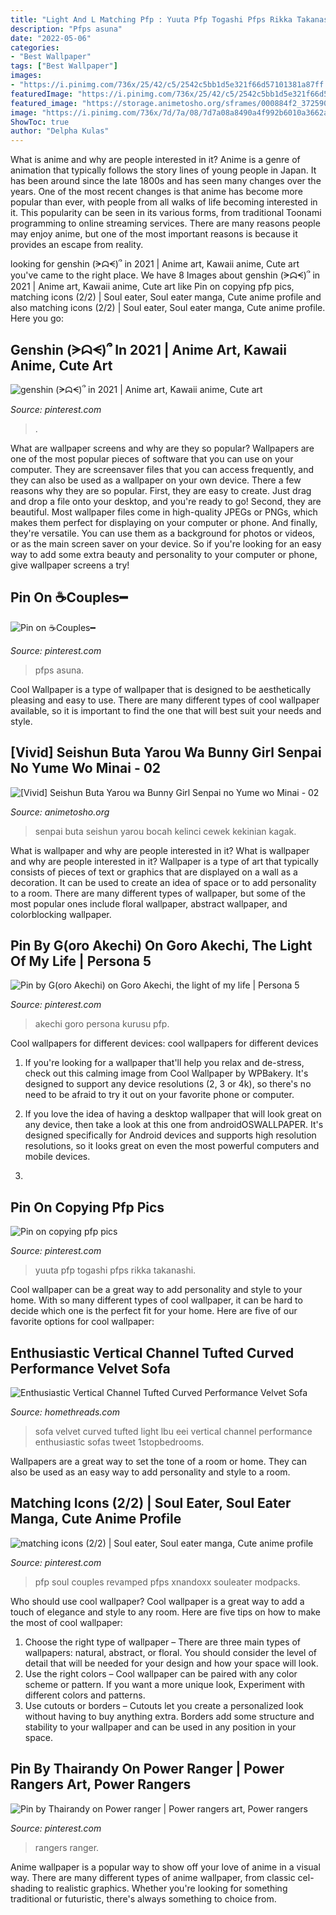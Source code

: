 ```yaml
---
title: "Light And L Matching Pfp : Yuuta Pfp Togashi Pfps Rikka Takanashi"
description: "Pfps asuna"
date: "2022-05-06"
categories:
- "Best Wallpaper"
tags: ["Best Wallpaper"]
images:
- "https://i.pinimg.com/736x/25/42/c5/2542c5bb1d5e321f66d57101381a87ff.jpg"
featuredImage: "https://i.pinimg.com/736x/25/42/c5/2542c5bb1d5e321f66d57101381a87ff.jpg"
featured_image: "https://storage.animetosho.org/sframes/000884f2_372590.png?s=3"
image: "https://i.pinimg.com/736x/7d/7a/08/7d7a08a8490a4f992b6010a3662ac6cc.jpg"
ShowToc: true
author: "Delpha Kulas"
---
```



What is anime and why are people interested in it?
Anime is a genre of animation that typically follows the story lines of young people in Japan. It has been around since the late 1800s and has seen many changes over the years. One of the most recent changes is that anime has become more popular than ever, with people from all walks of life becoming interested in it. This popularity can be seen in its various forms, from traditional Toonami programming to online streaming services. There are many reasons people may enjoy anime, but one of the most important reasons is because it provides an escape from reality.

	

		
looking for genshin (ᗒᗣᗕ)՞ in 2021 | Anime art, Kawaii anime, Cute art you've came to the right place. We have 8 Images about genshin (ᗒᗣᗕ)՞ in 2021 | Anime art, Kawaii anime, Cute art like Pin on copying pfp pics, matching icons (2/2) | Soul eater, Soul eater manga, Cute anime profile and also matching icons (2/2) | Soul eater, Soul eater manga, Cute anime profile. Here you go:
		
    
## Genshin (ᗒᗣᗕ)՞ In 2021 | Anime Art, Kawaii Anime, Cute Art

<img loading=lazy src="https://i.pinimg.com/736x/98/f0/9b/98f09b5be31c9af90b0e0ac4b120b4b1.jpg" onerror="this.onerror=null;this.src='https://tse3.mm.bing.net/th?id=OIP.BeMqdmgUlp9ERhOFrCrFwQHaJP&amp;pid=15.1';" alt="genshin (ᗒᗣᗕ)՞ in 2021 | Anime art, Kawaii anime, Cute art">

_Source: pinterest.com_

>. 

	

What are wallpaper screens and why are they so popular?
Wallpapers are one of the most popular pieces of software that you can use on your computer. They are screensaver files that you can access frequently, and they can also be used as a wallpaper on your own device. There a few reasons why they are so popular. First, they are easy to create. Just drag and drop a file onto your desktop, and you're ready to go! Second, they are beautiful. Most wallpaper files come in high-quality JPEGs or PNGs, which makes them perfect for displaying on your computer or phone. And finally, they're versatile. You can use them as a background for photos or videos, or as the main screen saver on your device. So if you're looking for an easy way to add some extra beauty and personality to your computer or phone, give wallpaper screens a try!

    
## Pin On ☕Couples━

<img loading=lazy src="https://i.pinimg.com/736x/ed/fe/44/edfe446853f7811401a48f87d9e74235.jpg" onerror="this.onerror=null;this.src='https://tse3.mm.bing.net/th?id=OIP.51J8Qp_dSfB59CYSJpQ-rwHaHa&amp;pid=15.1';" alt="Pin on ☕Couples━">

_Source: pinterest.com_

>pfps asuna. 

	

Cool Wallpaper is a type of wallpaper that is designed to be aesthetically pleasing and easy to use. There are many different types of cool wallpaper available, so it is important to find the one that will best suit your needs and style.

    
## [Vivid] Seishun Buta Yarou Wa Bunny Girl Senpai No Yume Wo Minai - 02

<img loading=lazy src="https://storage.animetosho.org/sframes/000884f2_372590.png?s=3" onerror="this.onerror=null;this.src='https://tse3.mm.bing.net/th?id=OIP.IsGKaDwzuXRU_bElwi-rBgHaEK&amp;pid=15.1';" alt="[Vivid] Seishun Buta Yarou wa Bunny Girl Senpai no Yume wo Minai - 02">

_Source: animetosho.org_

>senpai buta seishun yarou bocah kelinci cewek kekinian kagak. 

	

What is wallpaper and why are people interested in it?
What is wallpaper and why are people interested in it?
Wallpaper is a type of art that typically consists of pieces of text or graphics that are displayed on a wall as a decoration. It can be used to create an idea of space or to add personality to a room. There are many different types of wallpaper, but some of the most popular ones include floral wallpaper, abstract wallpaper, and colorblocking wallpaper.

    
## Pin By G(oro Akechi) On Goro Akechi, The Light Of My Life | Persona 5

<img loading=lazy src="https://i.pinimg.com/736x/8b/3a/cb/8b3acbdc82d243f031c5c80d466b7c2e.jpg" onerror="this.onerror=null;this.src='https://tse3.mm.bing.net/th?id=OIP.LT4so4vlioLMeQ-0_bd2ogHaHN&amp;pid=15.1';" alt="Pin by G(oro Akechi) on Goro Akechi, the light of my life | Persona 5">

_Source: pinterest.com_

>akechi goro persona kurusu pfp. 

	

Cool wallpapers for different devices:
cool wallpapers for different devices 

1. If you're looking for a wallpaper that'll help you relax and de-stress, check out this calming image from Cool Wallpaper by WPBakery. It's designed to support any device resolutions (2, 3 or 4k), so there's no need to be afraid to try it out on your favorite phone or computer.

2. If you love the idea of having a desktop wallpaper that will look great on any device, then take a look at this one from androidOSWALLPAPER. It's designed specifically for Android devices and supports high resolution resolutions, so it looks great on even the most powerful computers and mobile devices.

3.

    
## Pin On Copying Pfp Pics

<img loading=lazy src="https://i.pinimg.com/736x/7d/7a/08/7d7a08a8490a4f992b6010a3662ac6cc.jpg" onerror="this.onerror=null;this.src='https://tse1.mm.bing.net/th?id=OIP.phjko2bfE8cMVSkZpsVgsAHaHa&amp;pid=15.1';" alt="Pin on copying pfp pics">

_Source: pinterest.com_

>yuuta pfp togashi pfps rikka takanashi. 

	

Cool wallpaper can be a great way to add personality and style to your home. With so many different types of cool wallpaper, it can be hard to decide which one is the perfect fit for your home. Here are five of our favorite options for cool wallpaper: 

    
## Enthusiastic Vertical Channel Tufted Curved Performance Velvet Sofa

<img loading=lazy src="https://www.homethreads.com/files/modway/eei-3407-lbu-5-.jpg" onerror="this.onerror=null;this.src='https://tse3.mm.bing.net/th?id=OIP.-UviGro8ZveIlMwR3NWdOQHaHa&amp;pid=15.1';" alt="Enthusiastic Vertical Channel Tufted Curved Performance Velvet Sofa">

_Source: homethreads.com_

>sofa velvet curved tufted light lbu eei vertical channel performance enthusiastic sofas tweet 1stopbedrooms. 

	

Wallpapers are a great way to set the tone of a room or home. They can also be used as an easy way to add personality and style to a room.

    
## Matching Icons (2/2) | Soul Eater, Soul Eater Manga, Cute Anime Profile

<img loading=lazy src="https://i.pinimg.com/736x/25/42/c5/2542c5bb1d5e321f66d57101381a87ff.jpg" onerror="this.onerror=null;this.src='https://tse4.mm.bing.net/th?id=OIP.xy00m7WwC9TDXsk5xTW_0AHaHa&amp;pid=15.1';" alt="matching icons (2/2) | Soul eater, Soul eater manga, Cute anime profile">

_Source: pinterest.com_

>pfp soul couples revamped pfps xnandoxx souleater modpacks. 

	

Who should use cool wallpaper?
Cool wallpaper is a great way to add a touch of elegance and style to any room. Here are five tips on how to make the most of cool wallpaper: 
1) Choose the right type of wallpaper – There are three main types of wallpapers: natural, abstract, or floral. You should consider the level of detail that will be needed for your design and how your space will look. 
2) Use the right colors – Cool wallpaper can be paired with any color scheme or pattern. If you want a more unique look, Experiment with different colors and patterns. 
3) Use cutouts or borders – Cutouts let you create a personalized look without having to buy anything extra. Borders add some structure and stability to your wallpaper and can be used in any position in your space.

    
## Pin By Thairandy On Power Ranger | Power Rangers Art, Power Rangers

<img loading=lazy src="https://i.pinimg.com/736x/23/e7/a5/23e7a5e11efc6319396b1974eb232e13.jpg" onerror="this.onerror=null;this.src='https://tse1.mm.bing.net/th?id=OIP.v9iFMe3t2g9DU1bepwmdmQHaF7&amp;pid=15.1';" alt="Pin by Thairandy on Power ranger | Power rangers art, Power rangers">

_Source: pinterest.com_

>rangers ranger. 

	

Anime wallpaper is a popular way to show off your love of anime in a visual way. There are many different types of anime wallpaper, from classic cel-shading to realistic graphics. Whether you're looking for something traditional or futuristic, there's always something to choice from.

